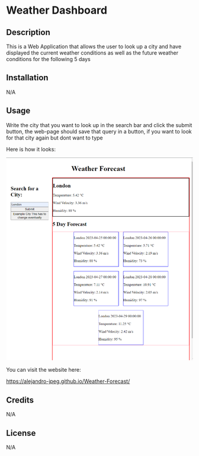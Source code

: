 # Weather Dashboard

## Description

This is a Web Application that allows the user to look up a city and have displayed the current weather conditions as well as the future weather conditions for the following 5 days

## Installation

N/A

## Usage

Write the city that you want to look up in the search bar and click the submit button, the web-page should save that query in a button, if you want to look for that city again but dont want to type

Here is how it looks:

![Screenshot](./Assets/screen.png)

You can visit the website here: 

https://alejandro-jpeg.github.io/Weather-Forecast/


## Credits

N/A

## License

N/A